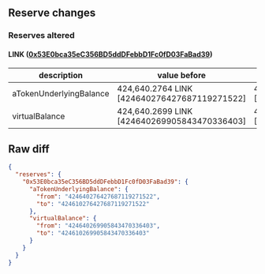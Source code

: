 ## Reserve changes

### Reserves altered

#### LINK ([0x53E0bca35eC356BD5ddDFebbD1Fc0fD03FaBad39](https://polygonscan.com/address/0x53E0bca35eC356BD5ddDFebbD1Fc0fD03FaBad39))

| description | value before | value after |
| --- | --- | --- |
| aTokenUnderlyingBalance | 424,640.2764 LINK [424640276427687119271522] | 424,610.2764 LINK [424610276427687119271522] |
| virtualBalance | 424,640.2699 LINK [424640269905843470336403] | 424,610.2699 LINK [424610269905843470336403] |


## Raw diff

```json
{
  "reserves": {
    "0x53E0bca35eC356BD5ddDFebbD1Fc0fD03FaBad39": {
      "aTokenUnderlyingBalance": {
        "from": "424640276427687119271522",
        "to": "424610276427687119271522"
      },
      "virtualBalance": {
        "from": "424640269905843470336403",
        "to": "424610269905843470336403"
      }
    }
  }
}
```